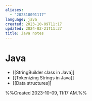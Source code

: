 ```yaml
---
aliases:
  - "202310091117"
language: java
created: 2023-10-09T11:17
updated: 2024-02-21T11:37
title: Java notes
---
```

# Java
- [[StringBuilder class in Java]]
- [[Tokenizing Strings in Java]]
- [[Data structures]]






%%Created 2023-10-09, 11:17 AM.%%
